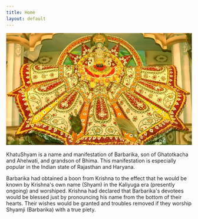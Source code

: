 ```yaml
---
title: Home
layout: default
---
```

![](/files/home.jpg)

KhatuShyam is a name and manifestation of Barbarika, son of Ghatotkacha and Ahelwati, and grandson of Bhima. This manifestation is especially popular in the Indian state of Rajasthan and Haryana.

Barbarika had obtained a boon from Krishna to the effect that he would be known by Krishna's own name (Shyam) in the Kaliyuga era (presently ongoing) and worshiped. Krishna had declared that Barbarika's devotees would be blessed just by pronouncing his name from the bottom of their hearts. Their wishes would be granted and troubles removed if they worship Shyamji (Barbarika) with a true piety.
